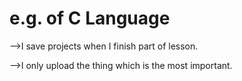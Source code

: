 # e.g. of C Language
-->I save projects when I finish part of lesson. 

-->I only upload the thing which is the most important.

